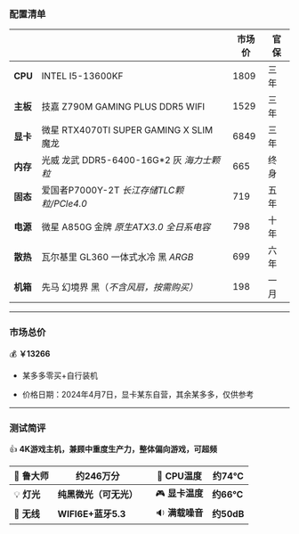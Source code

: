 ### 配置清单



|          |                                     | 市场价  | 官保 |
| -------- |-------------------------------------|------|----|
| **CPU**  | INTEL I5-13600KF                    | 1809 | 三年 |
| **主板** | 技嘉 Z790M GAMING PLUS DDR5 WIFI      | 1529 | 三年 |
| **显卡** | 微星 RTX4070TI SUPER GAMING X SLIM 魔龙 | 6849 | 三年 |
| **内存** | 光威 龙武 DDR5-6400-16G*2 灰 *海力士颗粒*     | 665  | 终身 |
| **固态** | 爱国者P7000Y-2T *长江存储TLC颗粒/PCle4.0*    | 719  | 五年 |
| **电源** | 微星 A850G 金牌 *原生ATX3.0 全日系电容*        | 798  | 十年 |
| **散热** | 瓦尔基里 GL360 一体式水冷 黑 *ARGB*           | 699  | 六年 |
| **机箱** | 先马 幻境界 黑（*不含风扇，按需购买）*               | 198  | 一月 |



***



### 市场总价 

:moneybag:  **￥13266**

- 某多多零买+自行装机

- 价格日期：2024年4月7日，显卡某东自营，其余某多多，仅供参考

  

***



### 测试简评

:+1:  **4K游戏主机，兼顾中重度生产力，整体偏向游戏，可超频**

| :santa: **鲁大师**    | **约246万分**       |      | :diamond_shape_with_a_dot_inside: **CPU温度** | **约74℃**  |
|--------------------|------------------| ---- |---------------------------------------------|-----------|
| :bulb: **灯光**      | **纯黑微光（可无光）**    |      | :video_game: **显卡温度**                       | **约66℃**  |
| :signal_strength: **无线** | **WIFI6E+蓝牙5.3** |      | :sound: **满载噪音**                            | **约50dB** |
